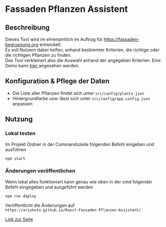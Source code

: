 # Fassaden Pflanzen Assistent

## Beschreibung
Dieses Tool wird im ehrenamtlich im Auftrag für https://fassaden-begruenung.org entwickelt.  
Es soll Nutzern dabei helfen, anhand bestimmter Kriterien, die richtige oder die richtigen Pflanzen zu finden.  
Das Tool verkleinert also die Auswahl anhand der angegeben Kriterien.
Eine Demo kann <a href="https://ariukuto.github.io/React-Fassaden-Pflanzen-Assistent/"> hier <a> angesehen werden.

## Konfiguration & Pflege der Daten
-  Die Liste aller Pflanzen findet sich unter `src/config/plants.json`
-  Hintergrundfarbe usw. lässt sich unter `src/config/app.config.json` anpassen

## Nutzung



### Lokal testen
Im Projekt Ordner in der Commandozeile folgenden Befehl eingeben und ausführen
````
npm start
````

### Änderungen veröffentlichen
Wenn lokal alles funktioniert kann genau wie oben in der cmd folgender Befehl eingegeben und ausgeführt werden 
````
npm run deploy
````
Veröffentlicht die Änderungen auf  
``https://ariukuto.github.io/React-Fassaden-Pflanzen-Assistent/``

<a href="https://ariukuto.github.io/React-Fassaden-Pflanzen-Assistent/"> Link zur Seite <a>
